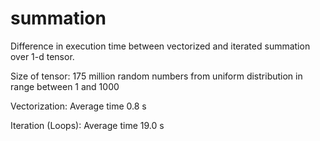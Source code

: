 # summation

Difference in execution time between vectorized and iterated summation over 1-d tensor.

Size of tensor: 175 million random numbers from uniform distribution in range between 1 and 1000



Vectorization: Average time 0.8 s

Iteration (Loops): Average time 19.0 s
